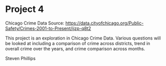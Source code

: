 # Project 4
 Chicago Crime Data
 Source: https://data.cityofchicago.org/Public-Safety/Crimes-2001-to-Present/ijzp-q8t2
 
 
 
 This project is an exploration in Chicago Crime Data.  Various questions will be looked at including a comparison of crime across districts, trend in overall crime over the years, and crime comparison across months.
 
 Steven Phillips
